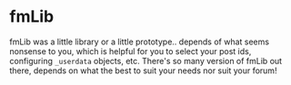 # fmLib
fmLib was a little library or a little prototype.. depends of what seems nonsense to you, which is helpful for you to select your post ids, configuring `_userdata` objects, etc. There's so many version of fmLib out there, depends on what the best to suit your needs nor suit your forum!
